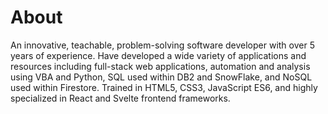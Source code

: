 # About

An innovative, teachable, problem-solving software developer with over 5 years of experience. Have developed a wide variety of applications and resources including full-stack web applications, automation and analysis using VBA and Python, SQL used within DB2 and SnowFlake, and NoSQL used within Firestore. Trained in HTML5, CSS3, JavaScript ES6, and highly specialized in React and Svelte frontend frameworks.